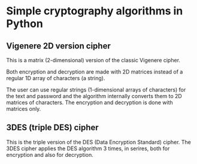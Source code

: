 # Simple cryptography algorithms in Python

## Vigenere 2D version cipher
This is a matrix (2-dimensional) version of the classic Vigenere cipher.

Both encryption and decryption are made with 2D matrices instead of a regular 1D array of characters (a string).

The user can use regular strings (1-dimensional arrays of characters) for the text and password and the algorithm internally
converts them to 2D matrices of characters. The encryption and decryption is done with matrices only.

## 3DES (triple DES) cipher

This is the triple version of the DES (Data Encryption Standard) cipher. The 3DES cipher applies the DES algorithm 3 times, in serires, both for encryption and also for decryption.

